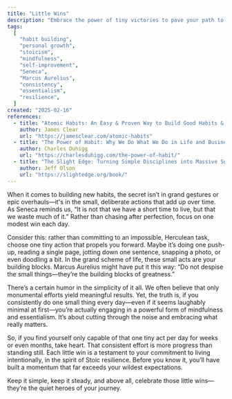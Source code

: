 ```yaml
---
title: "Little Wins"
description: "Embrace the power of tiny victories to pave your path to greatness."
tags:
  [
    "habit building",
    "personal growth",
    "stoicism",
    "mindfulness",
    "self-improvement",
    "Seneca",
    "Marcus Aurelius",
    "consistency",
    "essentialism",
    "resilience",
  ]
created: "2025-02-16"
references:
  - title: "Atomic Habits: An Easy & Proven Way to Build Good Habits & Break Bad Ones"
    author: James Clear
    url: "https://jamesclear.com/atomic-habits"
  - title: "The Power of Habit: Why We Do What We Do in Life and Business"
    author: Charles Duhigg
    url: "https://charlesduhigg.com/the-power-of-habit/"
  - title: "The Slight Edge: Turning Simple Disciplines into Massive Success and Happiness"
    author: Jeff Olson
    url: "https://slightedge.org/book/"
---
```


When it comes to building new habits, the secret isn’t in grand gestures or epic overhauls—it's in the small, deliberate actions that add up over time. As Seneca reminds us, “It is not that we have a short time to live, but that we waste much of it.” Rather than chasing after perfection, focus on one modest win each day.

Consider this: rather than committing to an impossible, Herculean task, choose one tiny action that propels you forward. Maybe it’s doing one push-up, reading a single page, jotting down one sentence, snapping a photo, or even doodling a bit. In the grand scheme of life, these small acts are your building blocks. Marcus Aurelius might have put it this way: “Do not despise the small things—they’re the building blocks of greatness.”

There’s a certain humor in the simplicity of it all. We often believe that only monumental efforts yield meaningful results. Yet, the truth is, if you consistently do one small thing every day—even if it seems laughably minimal at first—you’re actually engaging in a powerful form of mindfulness and essentialism. It’s about cutting through the noise and embracing what really matters.

So, if you find yourself only capable of that one tiny act per day for weeks or even months, take heart. That consistent effort is more progress than standing still. Each little win is a testament to your commitment to living intentionally, in the spirit of Stoic resilience. Before you know it, you’ll have built a momentum that far exceeds your wildest expectations.

Keep it simple, keep it steady, and above all, celebrate those little wins—they’re the quiet heroes of your journey.
